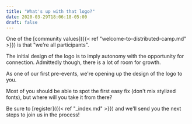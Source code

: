 ```yaml
---
title: "What's up with that logo?"
date: 2020-03-29T18:06:18-05:00
draft: false
---
```


One of the [community values]({{< ref "welcome-to-distributed-camp.md" >}}) is that "we're all participants".

The initial design of the logo is to imply autonomy with the opportunity for connection. Admittedly though, there is a lot of room for growth.

As one of our first pre-events, we're opening up the design of the logo to you.

Most of you should be able to spot the first easy fix (don't mix stylized fonts), but where will you take it from there?

Be sure to [register]({{< ref "_index.md" >}}) and we'll send you the next steps to join us in the process!

